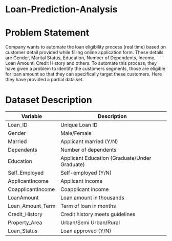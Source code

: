 # Loan-Prediction-Analysis

# Problem Statement

Company wants to automate the loan eligibility process (real time) based on customer detail provided while filling online application form. These details are Gender, Marital Status, Education, Number of Dependents, Income, Loan Amount, Credit History and others. To automate this process, they have given a problem to identify the customers segments, those are eligible for loan amount so that they can specifically target these customers. Here they have provided a partial data set.

# Dataset Description
| Variable           | Description                                   |
|--------------------|-----------------------------------------------|
| Loan_ID            | Unique Loan ID                                |
| Gender             | Male/Female                                   |
| Married            | Applicant married (Y/N)                      |
| Dependents         | Number of dependents                         |
| Education          | Applicant Education (Graduate/Under Graduate)|
| Self_Employed      | Self-employed (Y/N)                           |
| ApplicantIncome    | Applicant income                              |
| CoapplicantIncome  | Coapplicant income                            |
| LoanAmount         | Loan amount in thousands                     |
| Loan_Amount_Term   | Term of loan in months                        |
| Credit_History     | Credit history meets guidelines               |
| Property_Area      | Urban/Semi Urban/Rural                        |
| Loan_Status        | Loan approved (Y/N)                           |
